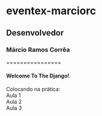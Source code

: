eventex-marciorc
================
<h2>Desenvolvedor</h2>
<h3>Márcio Ramos Corrêa</h3>

================

<h4>Welcome To The Django!</h4>

<p>Colocando na prática: <br />
Aula 1 <br />
Aula 2 <br />
Aula 3 <br />
</p>
